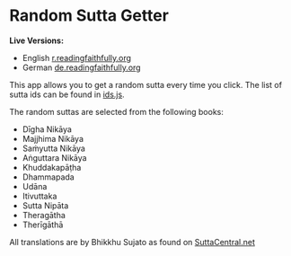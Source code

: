 # Random Sutta Getter

**Live Versions:**

- English [r.readingfaithfully.org](https://r.readingfaithfully.org/)
- German [de.readingfaithfully.org](https://de.readingfaithfully.org/)

This app allows you to get a random sutta every time you click. The list of sutta ids can be found in [ids.js](https://github.com/thesunshade/random-sc/blob/main/ids.js).

The random suttas are selected from the following books:

- Dīgha Nikāya
- Majjhima Nikāya
- Saṁyutta Nikāya
- Aṅguttara Nikāya
- Khuddakapāṭha
- Dhammapada
- Udāna
- Itivuttaka
- Sutta Nipāta
- Theragātha
- Therīgāthā

All translations are by Bhikkhu Sujato as found on [SuttaCentral.net](https://suttacentral.net)
